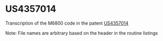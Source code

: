 # US4357014
Transcription of the M6800 code in the patent [US4357014](https://patents.google.com/patent/US4357014)

Note: File names are arbitrary based on the header in the routine listings
